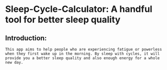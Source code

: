 # Sleep-Cycle-Calculator: A handful tool for better sleep quality

## Introduction:
    This app aims to help people who are experiencing fatigue or powerless when they first wake up in the morning. By sleep with cycles, it will provide you a better sleep quality and also enough energy for a whole new day.
